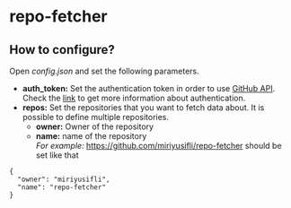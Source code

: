 # repo-fetcher

## How to configure?
Open *config.json* and set the following parameters.
- **auth_token:** Set the authentication token in order to use [GitHub API](https://docs.github.com/en/free-pro-team@latest/rest). Check the [link](https://octokit.github.io/rest.js/v18#authentication) to get more information about authentication.
- **repos:** Set the repositories that you want to fetch data about. It is possible to define multiple repositories.
  - **owner:** Owner of the repository
  - **name:** name of the repository\
*For example:* https://github.com/miriyusifli/repo-fetcher should be set like that
```
{
  "owner": "miriyusifli",
  "name": "repo-fetcher"
}
```
